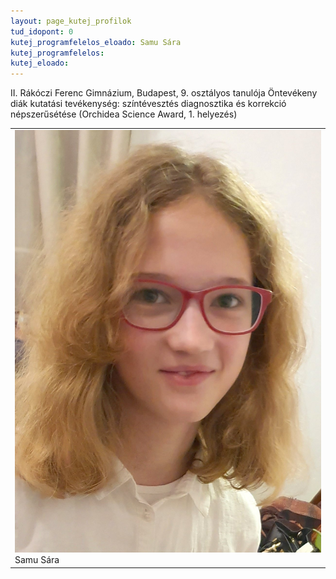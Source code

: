 ```yaml
---
layout: page_kutej_profilok
tud_idopont: 0
kutej_programfelelos_eloado: Samu Sára
kutej_programfelelos: 
kutej_eloado:
---
```


II. Rákóczi Ferenc Gimnázium, Budapest, 9. osztályos tanulója
Öntevékeny diák kutatási tevékenység: színtévesztés diagnosztika és korrekció népszerűsétése (Orchidea Science Award, 1. helyezés)



 <table class="picture">
<tr>
<td>

<div class="gallery">
    <img src="images/samu_sara.jpg" max-width="250" max-height="200">
  <div class="desc">Samu Sára</div>
</div>

</td>
</tr>
</table>
